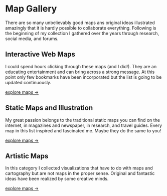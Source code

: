 # Map Gallery
There are so many unbelievably good maps ans original ideas illustrated amazingly that it is hardly possible to collaborate everything. Following is the beginning of my collection I gathered over the years through research, social media, and forums. 

## Interactive Web Maps
I could spend hours clicking through these maps (and I did!). They are an educating entertainment and can bring across a strong message. At this point only few bookmarks have been incorporated but the list is going to be updated continuously.

<a href="/Gallery/interactive" class="actionLinkInline"> explore maps →</a>

## Static Maps and Illustration
My great passion belongs to the traditional static maps you can find on the internet, in magazines and newspaper, in research, and travel guides. Every map in this list inspired and fascinated me. Maybe they do the same to you!

<a href="/Gallery/static" class="actionLinkInline"> explore maps →</a>

## Artistic Maps
In this category I collected visualizations that have to do with maps and cartography but are not maps in the proper sense. Original and fantastic ideas have been realized by some creative minds. 

<a href="/Guide/online" class="actionLinkInline"> explore maps →</a>